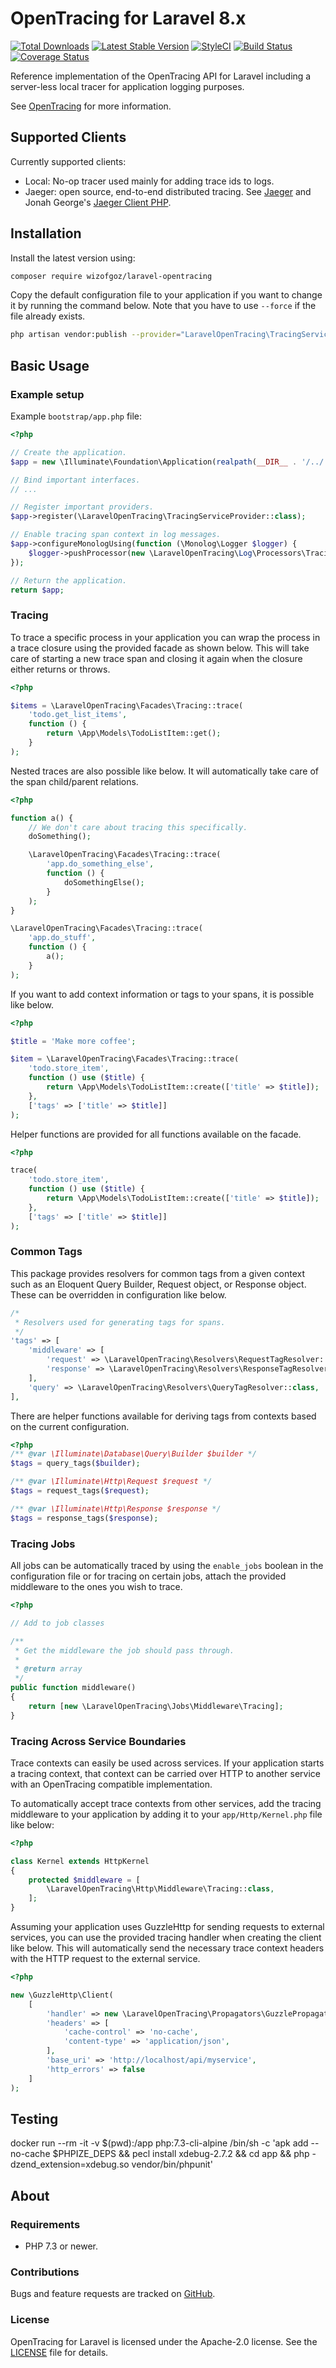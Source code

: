 # OpenTracing for Laravel 8.x

[![Total Downloads](https://img.shields.io/packagist/dt/wizofgoz/laravel-opentracing.svg?style=flat-square)](https://packagist.org/packages/wizofgoz/laravel-opentracing)
[![Latest Stable Version](https://img.shields.io/packagist/v/wizofgoz/laravel-opentracing.svg?style=flat-square)](https://packagist.org/packages/wizofgoz/laravel-opentracing)
[![StyleCI](https://github.styleci.io/repos/271911972/shield?style=flat-square&branch=develop)](https://github.styleci.io/repos/271911972)
[![Build Status](https://img.shields.io/travis/wizofgoz/laravel-opentracing/master.svg?style=flat-square)](https://travis-ci.org/wizofgoz/laravel-opentracing)
[![Coverage Status](https://coveralls.io/repos/github/Wizofgoz/laravel-opentracing/badge.svg?branch=master)](https://coveralls.io/github/Wizofgoz/laravel-opentracing?branch=master)

Reference implementation of the OpenTracing API for Laravel including a server-less local tracer for application
logging purposes.

See [OpenTracing](http://opentracing.io/) for more information.

## Supported Clients

Currently supported clients:

- Local: No-op tracer used mainly for adding trace ids to logs.
- Jaeger: open source, end-to-end distributed tracing. See [Jaeger](https://www.jaegertracing.io/) and
    Jonah George's [Jaeger Client PHP](https://github.com/jonahgeorge/jaeger-client-php).

## Installation

Install the latest version using:

```bash
composer require wizofgoz/laravel-opentracing
```

Copy the default configuration file to your application if you want to change it by running the command below. Note
that you have to use `--force` if the file already exists.

```bash
php artisan vendor:publish --provider="LaravelOpenTracing\TracingServiceProvider"
```

## Basic Usage

### Example setup

Example `bootstrap/app.php` file:

```php
<?php

// Create the application.
$app = new \Illuminate\Foundation\Application(realpath(__DIR__ . '/../'));

// Bind important interfaces.
// ...

// Register important providers.
$app->register(\LaravelOpenTracing\TracingServiceProvider::class);

// Enable tracing span context in log messages.
$app->configureMonologUsing(function (\Monolog\Logger $logger) {
    $logger->pushProcessor(new \LaravelOpenTracing\Log\Processors\TracingProcessor());
});

// Return the application.
return $app;
```

### Tracing

To trace a specific process in your application you can wrap the process in a trace closure using the provided facade as shown below. This will take
care of starting a new trace span and closing it again when the closure either returns or throws.

```php
<?php

$items = \LaravelOpenTracing\Facades\Tracing::trace(
    'todo.get_list_items',
    function () {
        return \App\Models\TodoListItem::get();
    }
);
```

Nested traces are also possible like below. It will automatically take care of the span child/parent relations.

```php
<?php

function a() {
    // We don't care about tracing this specifically.
    doSomething();

    \LaravelOpenTracing\Facades\Tracing::trace(
        'app.do_something_else',
        function () {
            doSomethingElse();
        }
    );
}

\LaravelOpenTracing\Facades\Tracing::trace(
    'app.do_stuff',
    function () {
        a();
    }
);
```

If you want to add context information or tags to your spans, it is possible like below.

```php
<?php

$title = 'Make more coffee';

$item = \LaravelOpenTracing\Facades\Tracing::trace(
    'todo.store_item',
    function () use ($title) {
        return \App\Models\TodoListItem::create(['title' => $title]);
    },
    ['tags' => ['title' => $title]]
);
```

Helper functions are provided for all functions available on the facade.

```php
<?php

trace(
    'todo.store_item',
    function () use ($title) {
        return \App\Models\TodoListItem::create(['title' => $title]);
    },
    ['tags' => ['title' => $title]]
);
```

### Common Tags

This package provides resolvers for common tags from a given context such as an Eloquent Query Builder, Request object, or Response object. These can be overridden in configuration like below.
```php
/*
 * Resolvers used for generating tags for spans.
 */
'tags' => [
    'middleware' => [
        'request' => \LaravelOpenTracing\Resolvers\RequestTagResolver::class,
        'response' => \LaravelOpenTracing\Resolvers\ResponseTagResolver::class,
    ],
    'query' => \LaravelOpenTracing\Resolvers\QueryTagResolver::class,
],
```

There are helper functions available for deriving tags from contexts based on the current configuration.

```php
<?php
/** @var \Illuminate\Database\Query\Builder $builder */
$tags = query_tags($builder);

/** @var \Illuminate\Http\Request $request */
$tags = request_tags($request);

/** @var \Illuminate\Http\Response $response */
$tags = response_tags($response);
```

### Tracing Jobs

All jobs can be automatically traced by using the `enable_jobs` boolean in the configuration file or for tracing on certain jobs, attach the provided middleware to the ones you wish to trace.

```php
<?php

// Add to job classes

/**
 * Get the middleware the job should pass through.
 *
 * @return array
 */
public function middleware()
{
    return [new \LaravelOpenTracing\Jobs\Middleware\Tracing];
}
```

### Tracing Across Service Boundaries

Trace contexts can easily be used across services. If your application starts a tracing context, that context can be
carried over HTTP to another service with an OpenTracing compatible implementation.

To automatically accept trace contexts from other services, add the tracing middleware to your application by adding it
to your `app/Http/Kernel.php` file like below:

```php
<?php

class Kernel extends HttpKernel
{
    protected $middleware = [
        \LaravelOpenTracing\Http\Middleware\Tracing::class,
    ];
}
```

Assuming your application uses GuzzleHttp for sending requests to external services, you can use the provided tracing
handler when creating the client like below. This will automatically send the necessary trace context headers with the
HTTP request to the external service.

```php
<?php

new \GuzzleHttp\Client(
    [
        'handler' => new \LaravelOpenTracing\Propagators\GuzzlePropagator(),
        'headers' => [
            'cache-control' => 'no-cache',
            'content-type' => 'application/json',
        ],
        'base_uri' => 'http://localhost/api/myservice',
        'http_errors' => false
    ]
);
```

## Testing

docker run --rm -it -v $(pwd):/app php:7.3-cli-alpine /bin/sh -c 'apk add --no-cache $PHPIZE_DEPS && pecl install xdebug-2.7.2 && cd app && php -dzend_extension=xdebug.so vendor/bin/phpunit'

## About

### Requirements

- PHP 7.3 or newer.

### Contributions

Bugs and feature requests are tracked on [GitHub](https://github.com/Wizofgoz/laravel-opentracing/issues).

### License

OpenTracing for Laravel is licensed under the Apache-2.0 license. See the [LICENSE](LICENSE) file for details.
